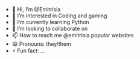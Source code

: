 - 👋 Hi, I’m @Emitrisia
- 👀 I’m interested in Coding and gaming
- 🌱 I’m currently learning Python
- 💞️ I’m looking to collaborate on 
- 📫 How to reach me @emitrisia popular websites
- 😄 Pronouns: they/them
- ⚡ Fun fact: ...

<!---
Emitrisia/Emitrisia is a ✨ special ✨ repository because its `README.md` (this file) appears on your GitHub profile.
You can click the Preview link to take a look at your changes.
--->
